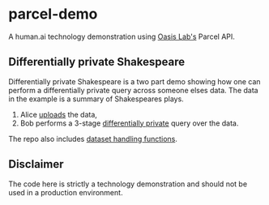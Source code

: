 # parcel-demo
 A human.ai technology demonstration using
 [Oasis Lab's](https://www.oasislabs.com/) Parcel API.


## Differentially private Shakespeare

Differentially private Shakespeare is a two part demo showing how one can
perform a differentially private query across someone elses data. The data
in the example is a summary of Shakespeares plays.

 1. Alice [uploads](file-upload) the data,
 1. Bob performs a 3-stage [differentially private](eta-shakespeare) query over the data.

The repo also includes [dataset handling functions](data-utils).

## Disclaimer

The code here is strictly a technology demonstration and should not be used in
a production environment.